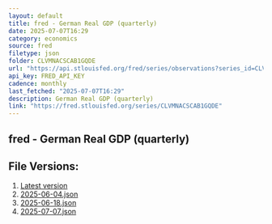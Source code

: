 ```yaml
---
layout: default
title: fred - German Real GDP (quarterly)
date: 2025-07-07T16:29
category: economics
source: fred
filetype: json
folder: CLVMNACSCAB1GQDE
url: "https://api.stlouisfed.org/fred/series/observations?series_id=CLVMNACSCAB1GQDE&file_type=json&observation_end=[date %Y-%m-%d]"
api_key: FRED_API_KEY
cadence: monthly
last_fetched: "2025-07-07T16:29"
description: German Real GDP (quarterly)
link: "https://fred.stlouisfed.org/series/CLVMNACSCAB1GQDE"
---
```


## fred - German Real GDP (quarterly)

<div id="data-chart"></div>
<div id="data-table"></div>
<script>
document.addEventListener('DOMContentLoaded', function(){
  ShowChart($('#data-chart'));
  SourceTabler($('#data-table'));
});
</script>

## File Versions:
1. [Latest version](./latest.json)
2. [2025-06-04.json](./2025-06-04.json)
3. [2025-06-18.json](./2025-06-18.json)
4. [2025-07-07.json](./2025-07-07.json)
